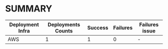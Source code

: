 # SUMMARY

Deployment Infra | Deployments Counts | Success | Failures | Failures issue 
--- | --- | --- | --- | ---
AWS | 1 | 1 | 0 |-
